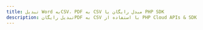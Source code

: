 ---title: تبدیل Word بهCSV، PDF به CSV مبدل رایگان یا PHP SDKdescription: تبدیل رایگانPDF به CSV با استفاده از PHP Cloud APIs & SDK. همچنین اسناد Microsoft Word و OpenOffice را در Cloud ایجاد، ویرایش و رندر کنید.---